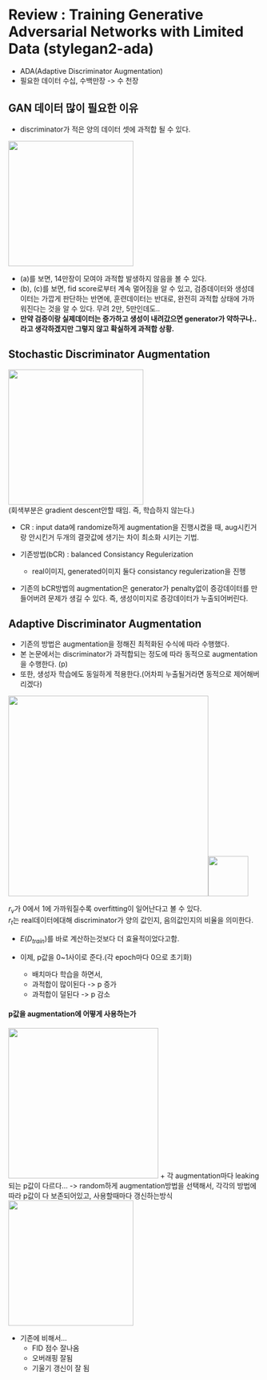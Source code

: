 # Review : Training Generative Adversarial Networks with Limited Data (stylegan2-ada)
+ ADA(Adaptive Discriminator Augmentation)
+ 필요한 데이터 수십, 수백만장 -> 수 천장

## GAN 데이터 많이 필요한 이유
+ discriminator가 적은 양의 데이터 셋에 과적합 될 수 있다.

<img src="https://drive.google.com/uc?id=1sKMO7OlEjd3-Z9BYhnjo-8cDO53uZJ6a" height=250>  

+ (a)를 보면, 14만장이 모여야 과적합 발생하지 않음을 볼 수 있다.
+ (b), (c)를 보면, fid score로부터 계속 멀어짐을 알 수 있고, 검증데이터와 생성데이터는 가깝게 판단하는 반면에, 훈련데이터는 반대로, 완전히 과적합 상태에 가까워진다는 것을 알 수 있다. 무려 2만, 5만인데도..
+ __만약 검증이랑 실제데이터는 증가하고 생성이 내려갔으면 generator가 약하구나.. 라고 생각하겠지만 그렇지 않고 확실하게 과적합 상황.__


## Stochastic Discriminator Augmentation

<img src="https://drive.google.com/uc?id=15XlfwqqSgINcEHz9Au_Sor0gKNrytY8N
" height=270>  
(회색부분은 gradient descent안할 때임. 즉, 학습하지 않는다.)
+ CR : input data에 randomize하게 augmentation을 진행시켰을 때, aug시킨거랑 안시킨거 두개의 결괏값에 생기는 차이 최소화 시키는 기법.

+ 기존방법(bCR) : balanced Consistancy Regulerization
    + real이미지, generated이미지 둘다 consistancy regulerization을 진행
        
+ 기존의 bCR방법의 augmentation은 generator가 penalty없이 증강데이터를 만들어버려 문제가 생길 수 있다. 즉, 생성이미지로 증강데이터가 누출되어버린다.

## Adaptive Discriminator Augmentation
+ 기존의 방법은 augmentation을 정해진 최적화된 수식에 따라 수행했다.
+ 본 논문에서는 discriminator가 과적합되는 정도에 따라 동적으로 augmentation을 수행한다. (p)
+ 또한, 생성자 학습에도 동일하게 적용한다.(어차피 누출될거라면 동적으로 제어해버리겠다)

<img src="https://drive.google.com/uc?id=1AYRv1-_kfhUvArYq8t4oBinejynSmayv" height=400><img src="https://drive.google.com/uc?id=1b9D_EKQUEAvdbU7V0Y3NXUZ1_fDOhxP8" height=80>

$r_v$가 0에서 1에 가까워질수록 overfitting이 일어난다고 볼 수 있다.  
$r_t$는 real데이터에대해 discriminator가 양의 값인지, 음의값인지의 비율을 의미한다.

+ $E(D_{train})$를 바로 계산하는것보다 더 효율적이었다고함.

+ 이제, p값을 0~1사이로 준다.(각 epoch마다 0으로 초기화) 
    + 배치마다 학습을 하면서, 
    + 과적합이 많이된다 -> p 증가
    + 과적합이 덜된다 -> p 감소



#### p값을 augmentation에 어떻게 사용하는가

<img src="https://drive.google.com/uc?id=1cg3Q5SeeB5h4CNYEERNL2M5mBD1aPcmB" height=300>  
+ 각 augmentation마다 leaking되는 p값이 다르다... -> random하게 augmentation방법을 선택해서, 각각의 방법에 따라 p값이 다 보존되어있고, 사용할때마다 갱신하는방식

<img src="https://drive.google.com/uc?id=1E8svY9VD0zHnIVvkfdyaBMipWNaED4oa" height=250>

+ 기존에 비해서...
    + FID 점수 잘나옴
    + 오버래핑 잘됨
    + 기울기 갱신이 잘 됨
